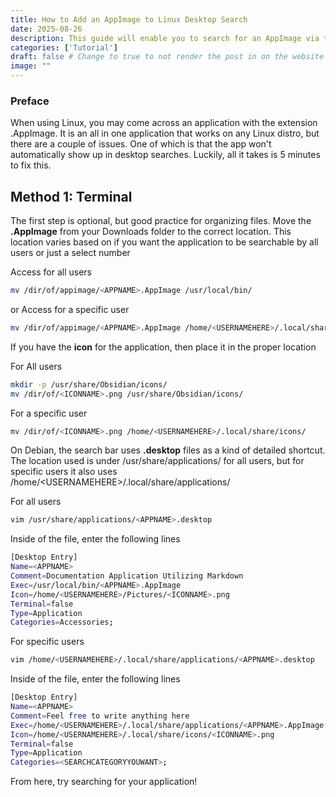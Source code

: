 ```yaml
---
title: How to Add an AppImage to Linux Desktop Search
date: 2025-08-26
description: This guide will enable you to search for an AppImage via the search function found in many desktop environments. Tested on Cinnamon, should work for other desktops.
categories: ['Tutorial']
draft: false # Change to true to not render the post in on the website
image: ""
---
```



### Preface
When using Linux, you may come across an application with the extension .AppImage. It is an all in one application that works on any Linux distro, but there are a couple of issues. One of which is that the app won't automatically show up in desktop searches. Luckily, all it takes is 5 minutes to fix this.
## Method 1: Terminal

The first step is optional, but good practice for organizing files. Move the **.AppImage** from your Downloads folder to the correct location. This location varies based on if you want the application to be searchable by all users or just a select number

Access for all users
```bash
mv /dir/of/appimage/<APPNAME>.AppImage /usr/local/bin/
```
or
Access for a specific user
```bash
mv /dir/of/appimage/<APPNAME>.AppImage /home/<USERNAMEHERE>/.local/share/applications/
```

If you have the **icon** for the application, then place it in the proper location

For All users
```bash
mkdir -p /usr/share/Obsidian/icons/
mv /dir/of/<ICONNAME>.png /usr/share/Obsidian/icons/
```

For a specific user
```bash
mv /dir/of/<ICONNAME>.png /home/<USERNAMEHERE>/.local/share/icons/
```

On Debian, the search bar uses **.desktop** files as a kind of detailed shortcut. The location used is under /usr/share/applications/ for all users, but for specific users it also uses /home/\<USERNAMEHERE\>/.local/share/applications/

For all users
```bash
vim /usr/share/applications/<APPNAME>.desktop
```

Inside of the file, enter the following lines

```bash
[Desktop Entry]
Name=<APPNAME>
Comment=Documentation Application Utilizing Markdown
Exec=/usr/local/bin/<APPNAME>.AppImage
Icon=/home/<USERNAMEHERE>/Pictures/<ICONNAME>.png
Terminal=false
Type=Application
Categories=Accessories;
```

For specific users
```bash
vim /home/<USERNAMEHERE>/.local/share/applications/<APPNAME>.desktop
```

Inside of the file, enter the following lines

```bash
[Desktop Entry]
Name=<APPNAME>
Comment=Feel free to write anything here
Exec=/home/<USERNAMEHERE>/.local/share/applications/<APPNAME>.AppImage
Icon=/home/<USERNAMEHERE>/.local/share/icons/<ICONNAME>.png
Terminal=false
Type=Application
Categories=<SEARCHCATEGORYYOUWANT>;
```

From here, try searching for your application!


